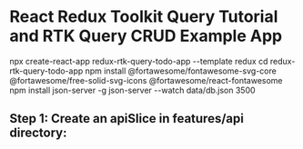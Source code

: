 # React Redux Toolkit Query Tutorial and RTK Query CRUD Example App

npx create-react-app redux-rtk-query-todo-app --template redux
cd redux-rtk-query-todo-app
npm install @fortawesome/fontawesome-svg-core @fortawesome/free-solid-svg-icons @fortawesome/react-fontawesome
npm install json-server -g
json-server --watch data/db.json 3500

## Step 1: Create an apiSlice in features/api directory:

